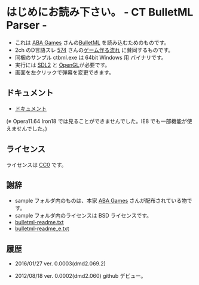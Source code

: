 # はじめにお読み下さい。 - CT BulletML Parser - #

- これは [ABA Games](http://www.asahi-net.or.jp/~cs8k-cyu/ "ABA Games") さんの[BulletML](http://www.asahi-net.or.jp/~cs8k-cyu/bulletml/ "BulletML") を読み込むためのものです。
- 2ch のD言語スレ [574](http://toro.2ch.net/test/read.cgi/tech/1329714331/574 "574") さんの[ゲーム作る流れ](http://sourceforge.jp/projects/d-action/wiki/FrontPage "D言語でアクションゲームでも作ってみる？") に賛同するものです。
- 同梱のサンプル ctbml.exe は 64bit Windows 用 バイナリです。
- 実行には [SDL2](http://libsdl.org/ "SDL") と [OpenGL](http://opengl.org/ "OpenGL")が必要です。
- 画面を左クリックで弾幕を変更できます。


## ドキュメント ##

- [ドキュメント](./doc/index.html "ドキュメント")

(※ Opera11.64 Iron18 では見ることができませんでした。IE8 でも一部機能が使えませんでした。)


## ライセンス ##

ライセンスは [CC0](http://creativecommons.org/publicdomain/zero/1.0/ "CC0") です。


## 謝辞 ##

- sample フォルダ内のものは、本家 [ABA Games](http://www.asahi-net.or.jp/~cs8k-cyu/ "ABA Games") さんが配布されている物です。
- sample フォルダ内のライセンスは BSD ライセンスです。
- [bulletml-readme.txt](./bulletml-readme.txt "bulletml-readme")
- [bulletml-readme_e.txt](./bulletml-readme_e.txt "bulletml-readme in English")


## 履歴 ##

- 2016/01/27 ver. 0.0003(dmd2.069.2)

- 2012/08/18 ver. 0.0002(dmd2.060)
  github デビュー。
